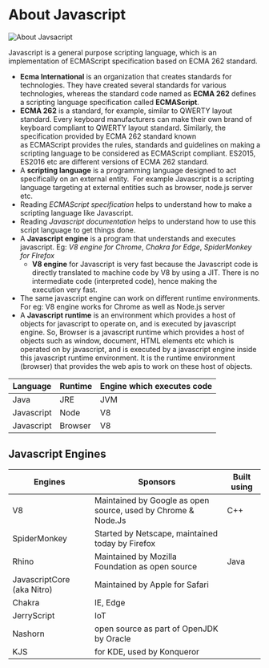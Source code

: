 # About Javascript

![About Javsacript](https://github.com/jojijacobk/draw.io/raw/master/About%20Javascript.png "About Javascript")

Javascript is a general purpose <span class="underline">scripting
language</span>, which is an implementation of <span
class="underline">ECMAScript specification</span> based on <span
class="underline">ECMA 262 standard</span>.

-   **Ecma International** is an organization that creates standards for
    technologies. They have created several standards for various
    technologies, whereas the standard code named as **ECMA 262**
    defines a <span class="underline">scripting language specification
    called **ECMAScript**</span>.
-   **ECMA 262** is a standard, for example, similar to QWERTY layout
    standard. Every keyboard manufacturers can make their own brand of
    keyboard compliant to QWERTY layout standard. Similarly, the
    specification provided by ECMA 262 standard known
    as ECMAScript provides the rules, standards and guidelines on making
    a scripting language to be considered as ECMAScript compliant.
    ES2015, ES2016 etc are different versions of ECMA 262 standard.
-   A **scripting language** is a programming language designed to act
    specifically on an external entity.  For example Javascript is a
    scripting language targeting at external entities such as browser,
    node.js server etc.
-   Reading _ECMAScript specification_
    helps to understand how to make a scripting language like
    Javascript.
-   Reading _Javascript documentation_
    helps to understand how to use this script language to get things
    done.
-   A **Javascript engine** is a program that understands and executes
    javascript. Eg: _V8 engine for Chrome_,
    _Chakra for Edge_, _SpiderMonkey for FIrefox_
    -   **V8 engine** for Javascript is very fast because the Javascript
        code is directly translated to machine code by V8 by using a
        JIT. There is no intermediate code (interpreted code), hence
        making the execution very fast.
-   The same javascript engine can work on different runtime
    environments. For eg: V8 engine works for Chrome as well as Node.js
    server
-   A **Javascript runtime** is an environment which provides a host of
    objects for javascript to operate on, and is executed by javascript
    engine. So, Browser is a javascript runtime which provides a host of
    objects such as window, document, HTML elements etc which is
    operated on by javascript, and is executed by a javascript engine
    inside this javascript runtime environment. It is the runtime
    environment (browser) that provides the web apis to work on these
    host of objects.

| Language   | Runtime | Engine which executes code |
|------------|---------|----------------------------|
| Java       | JRE     | JVM                        |
| Javascript | Node    | V8                         |
| Javascript | Browser | V8                         |

## Javascript Engines


|Engines|Sponsors|Built using|
|-------|---------|----------|
|V8|Maintained by Google as open source, used by Chrome & Node.Js|C++|
|SpiderMonkey|Started by Netscape, maintained today by Firefox||
|Rhino|Maintained by Mozilla Foundation as open source|Java|
|JavascriptCore (aka Nitro)|Maintained by Apple for Safari|
|Chakra|IE, Edge||
|JerryScript|IoT||
|Nashorn|open source as part of OpenJDK by Oracle||
|KJS|for KDE, used by Konqueror||
